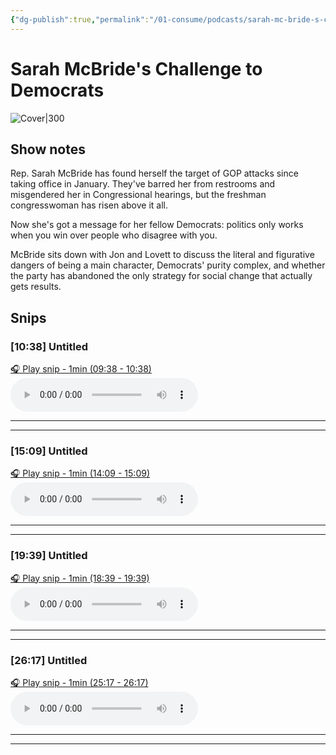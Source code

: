 ```yaml
---
{"dg-publish":true,"permalink":"/01-consume/podcasts/sarah-mc-bride-s-challenge-to-democrats/","title":"Sarah McBride's Challenge to Democrats","tags":["social-change","politics","polarization"]}
---
```


# Sarah McBride's Challenge to Democrats

![Cover|300](https://wsrv.nl/?url=https%3A%2F%2Fimage.simplecastcdn.com%2Fimages%2F3b29236c-8a35-4012-9d27-62c02dd189a8%2Fc750eec7-c202-404d-a5bc-eee317e2ce3d%2F3000x3000%2Fuploads-2f1595947484360-nc4atf9w7ur-dbbaa7ee07a1ee325ec48d2e666ac261-2fpodsave100daysfinal1800.jpg%3Faid%3Drss_feed&w=300&h=300)

## Show notes
Rep. Sarah McBride has found herself the target of GOP attacks since taking office in January. They've barred her from restrooms and misgendered her in Congressional hearings, but the freshman congresswoman has risen above it all. 

Now she's got a message for her fellow Democrats: politics only works when you win over people who disagree with you. 

McBride sits down with Jon and Lovett to discuss the literal and figurative dangers of being a main character, Democrats' purity complex, and whether the party has abandoned the only strategy for social change that actually gets results.


## Snips


### [10:38] Untitled


[🎧 Play snip - 1min️ (09:38 - 10:38)](https://share.snipd.com/snip/6da4d6b3-6ec8-490a-8df0-998c6a88d534)
<audio controls> <source src="https://pdst.fm/e/arttrk.com/p/CRMDA/claritaspod.com/measure/pscrb.fm/rss/p/mgln.ai/e/284/pdrl.fm/b85a46/stitcher.simplecastaudio.com/9aa1e238-cbed-4305-9808-c9228fc6dd4f/episodes/185e22f3-e8bb-4314-b630-aed46e6f986a/audio/128/default.mp3?aid=rss_feed&awCollectionId=9aa1e238-cbed-4305-9808-c9228fc6dd4f&awEpisodeId=185e22f3-e8bb-4314-b630-aed46e6f986a&feed=dxZsm5kX#t=09:38,10:38"> </audio>




---




---


### [15:09] Untitled


[🎧 Play snip - 1min️ (14:09 - 15:09)](https://share.snipd.com/snip/027d3760-91af-46a2-93cf-d8c5f9255c4b)
<audio controls> <source src="https://pdst.fm/e/arttrk.com/p/CRMDA/claritaspod.com/measure/pscrb.fm/rss/p/mgln.ai/e/284/pdrl.fm/b85a46/stitcher.simplecastaudio.com/9aa1e238-cbed-4305-9808-c9228fc6dd4f/episodes/185e22f3-e8bb-4314-b630-aed46e6f986a/audio/128/default.mp3?aid=rss_feed&awCollectionId=9aa1e238-cbed-4305-9808-c9228fc6dd4f&awEpisodeId=185e22f3-e8bb-4314-b630-aed46e6f986a&feed=dxZsm5kX#t=14:09,15:09"> </audio>




---




---


### [19:39] Untitled


[🎧 Play snip - 1min️ (18:39 - 19:39)](https://share.snipd.com/snip/c84dac38-5470-42f1-8a17-f9ed7e353df0)
<audio controls> <source src="https://pdst.fm/e/arttrk.com/p/CRMDA/claritaspod.com/measure/pscrb.fm/rss/p/mgln.ai/e/284/pdrl.fm/b85a46/stitcher.simplecastaudio.com/9aa1e238-cbed-4305-9808-c9228fc6dd4f/episodes/185e22f3-e8bb-4314-b630-aed46e6f986a/audio/128/default.mp3?aid=rss_feed&awCollectionId=9aa1e238-cbed-4305-9808-c9228fc6dd4f&awEpisodeId=185e22f3-e8bb-4314-b630-aed46e6f986a&feed=dxZsm5kX#t=18:39,19:39"> </audio>




---




---


### [26:17] Untitled


[🎧 Play snip - 1min️ (25:17 - 26:17)](https://share.snipd.com/snip/346e204c-5337-43cb-8cd2-ab2375272613)
<audio controls> <source src="https://pdst.fm/e/arttrk.com/p/CRMDA/claritaspod.com/measure/pscrb.fm/rss/p/mgln.ai/e/284/pdrl.fm/b85a46/stitcher.simplecastaudio.com/9aa1e238-cbed-4305-9808-c9228fc6dd4f/episodes/185e22f3-e8bb-4314-b630-aed46e6f986a/audio/128/default.mp3?aid=rss_feed&awCollectionId=9aa1e238-cbed-4305-9808-c9228fc6dd4f&awEpisodeId=185e22f3-e8bb-4314-b630-aed46e6f986a&feed=dxZsm5kX#t=25:17,26:17"> </audio>




---




---


